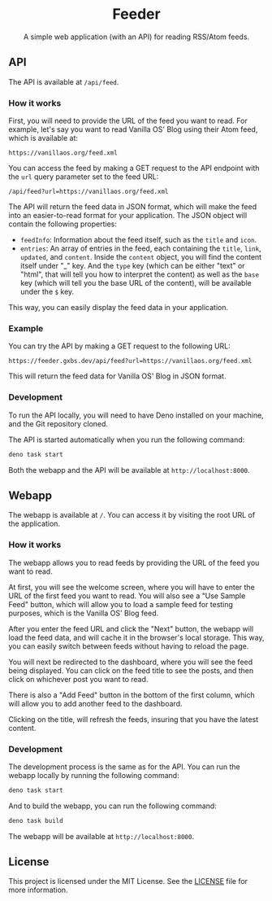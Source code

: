 <div align="center">
    <h1>Feeder</h1>
    <p>A simple web application (with an API) for reading RSS/Atom feeds.</p>
</div>

## API

The API is available at `/api/feed`.

### How it works

First, you will need to provide the URL of the feed you want to read. For
example, let's say you want to read Vanilla OS' Blog using their Atom feed,
which is available at:

```
https://vanillaos.org/feed.xml
```

You can access the feed by making a GET request to the API endpoint with the
`url` query parameter set to the feed URL:

```
/api/feed?url=https://vanillaos.org/feed.xml
```

The API will return the feed data in JSON format, which will make the feed into
an easier-to-read format for your application. The JSON object will contain the
following properties:

- `feedInfo`: Information about the feed itself, such as the `title` and `icon`.
- `entries`: An array of entries in the feed, each containing the `title`,
  `link`, `updated`, and `content`. Inside the `content` object, you will find
  the content itself under "\_" key. And the `type` key (which can be either
  "text" or "html", that will tell you how to interpret the content) as well as
  the `base` key (which will tell you the base URL of the content), will be
  available under the `$` key.

This way, you can easily display the feed data in your application.

### Example

You can try the API by making a GET request to the following URL:

```
https://feeder.gxbs.dev/api/feed?url=https://vanillaos.org/feed.xml
```

This will return the feed data for Vanilla OS' Blog in JSON format.

### Development

To run the API locally, you will need to have Deno installed on your machine,
and the Git repository cloned.

The API is started automatically when you run the following command:

```sh
deno task start
```

Both the webapp and the API will be available at `http://localhost:8000`.

## Webapp

The webapp is available at `/`. You can access it by visiting the root URL of
the application.

### How it works

The webapp allows you to read feeds by providing the URL of the feed you want to
read.

At first, you will see the welcome screen, where you will have to enter the URL
of the first feed you want to read. You will also see a "Use Sample Feed"
button, which will allow you to load a sample feed for testing purposes, which
is the Vanilla OS' Blog feed.

After you enter the feed URL and click the "Next" button, the webapp will load
the feed data, and will cache it in the browser's local storage. This way, you
can easily switch between feeds without having to reload the page.

You will next be redirected to the dashboard, where you will see the feed being
displayed. You can click on the feed title to see the posts, and then click on
whichever post you want to read.

There is also a "Add Feed" button in the bottom of the first column, which will
allow you to add another feed to the dashboard.

Clicking on the title, will refresh the feeds, insuring that you have the latest
content.

### Development

The development process is the same as for the API. You can run the webapp
locally by running the following command:

```sh
deno task start
```

And to build the webapp, you can run the following command:

```sh
deno task build
```

The webapp will be available at `http://localhost:8000`.

## License

This project is licensed under the MIT License. See the [LICENSE](LICENSE.txt) file
for more information.
